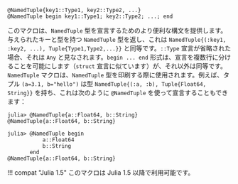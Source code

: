 ```
@NamedTuple{key1::Type1, key2::Type2, ...}
@NamedTuple begin key1::Type1; key2::Type2; ...; end
```

このマクロは、`NamedTuple` 型を宣言するためのより便利な構文を提供します。与えられたキーと型を持つ `NamedTuple` 型を返し、これは `NamedTuple{(:key1, :key2, ...), Tuple{Type1,Type2,...}}` と同等です。`::Type` 宣言が省略された場合、それは `Any` と見なされます。`begin ... end` 形式は、宣言を複数行に分けることを可能にします（`struct` 宣言に似ています）が、それ以外は同等です。`NamedTuple` マクロは、`NamedTuple` 型を印刷する際に使用されます。例えば、タプル `(a=3.1, b="hello")` は型 `NamedTuple{(:a, :b), Tuple{Float64, String}}` を持ち、これは次のように `@NamedTuple` を使って宣言することもできます：

```jldoctest
julia> @NamedTuple{a::Float64, b::String}
@NamedTuple{a::Float64, b::String}

julia> @NamedTuple begin
           a::Float64
           b::String
       end
@NamedTuple{a::Float64, b::String}
```

!!! compat "Julia 1.5"
    このマクロは Julia 1.5 以降で利用可能です。

